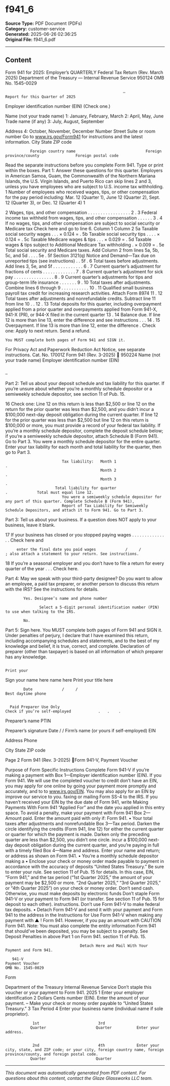 ﻿# f941_6

**Source Type:** PDF Document (PDFs)  
**Category:** customer-service  
**Generated:** 2025-06-26 02:36:25  
**Original File:** f941_6.pdf

---

## Content

Form   941 for 2025: Employer’s QUARTERLY Federal Tax Return
(Rev. March 2025)                           Department of the Treasury — Internal Revenue Service
                                                                                                                                                                                  950124
                                                                                                                                                                             OMB No. 1545-0029

                                                        —                                                                                      Report for this Quarter of 2025
  Employer identification number (EIN)
                                                                                                                                               (Check one.)

  Name (not your trade name)                                                                                                                       1: January, February, March
                                                                                                                                                   2: April, May, June
  Trade name (if any)
                                                                                                                                                   3: July, August, September

  Address                                                                                                                                          4: October, November, December
               Number                    Street                                                      Suite or room number
                                                                                                                                               Go to www.irs.gov/Form941 for
                                                                                                                                               instructions and the latest information.
               City                                                                  State                      ZIP code




               Foreign country name                               Foreign province/county                Foreign postal code


Read the separate instructions before you complete Form 941. Type or print within the boxes.
Part 1:       Answer these questions for this quarter. Employers in American Samoa, Guam, the Commonwealth of the Northern
              Mariana Islands, the U.S. Virgin Islands, and Puerto Rico can skip lines 2 and 3, unless you have employees who are
              subject to U.S. income tax withholding.
  1      Number of employees who received wages, tips, or other compensation for the pay period
         including: Mar. 12 (Quarter 1), June 12 (Quarter 2), Sept. 12 (Quarter 3), or Dec. 12 (Quarter 4)                                        1

  2      Wages, tips, and other compensation                  .     .    .   .   .       .   .   .   .      .     .   .    .   .   .   .   .      2                                    .
  3      Federal income tax withheld from wages, tips, and other compensation .                                            .   .   .   .   .      3                                    .
  4      If no wages, tips, and other compensation are subject to social security or Medicare tax                                                        Check here and go to line 6.
                                                                        Column 1                                               Column 2
  5a     Taxable social security wages .                .                            .           × 0.124 =                                 .
  5b     Taxable social security tips .             .   .                            .           × 0.124 =                                 .
  5c     Taxable Medicare wages & tips .                .                            .           × 0.029 =                                 .
  5d     Taxable wages & tips subject to
         Additional Medicare Tax withholding                                         .           × 0.009 =                                 .
  5e     Total social security and Medicare taxes. Add Column 2 from lines 5a, 5b, 5c, and 5d .                                    .   .   .     5e                                    .
  5f     Section 3121(q) Notice and Demand—Tax due on unreported tips (see instructions)                                               .   .      5f                                   .
  6      Total taxes before adjustments. Add lines 3, 5e, and 5f .                           .   .   .      .     .   .    .   .   .   .   .      6                                    .
  7      Current quarter’s adjustment for fractions of cents .                           .   .   .   .      .     .   .    .   .   .   .   .      7                                    .
  8      Current quarter’s adjustment for sick pay .                     .   .   .       .   .   .   .      .     .   .    .   .   .   .   .      8                                    .
  9      Current quarter’s adjustments for tips and group-term life insurance .                                       .    .   .   .   .   .      9                                    .
 10      Total taxes after adjustments. Combine lines 6 through 9                            .   .   .      .     .   .    .   .   .   .   .     10                                    .
 11      Qualified small business payroll tax credit for increasing research activities. Attach Form 8974                                        11                                    .
 12      Total taxes after adjustments and nonrefundable credits. Subtract line 11 from line 10 .                                          .     12                                    .
 13      Total deposits for this quarter, including overpayment applied from a prior quarter and
         overpayments applied from Form 941-X, 941-X (PR), or 944-X filed in the current quarter                                                 13                                    .
 14      Balance due. If line 12 is more than line 13, enter the difference and see instructions                                   .   .   .     14                                    .
 15      Overpayment. If line 13 is more than line 12, enter the difference                                                .       Check one:            Apply to next return.    Send a refund.


    You MUST complete both pages of Form 941 and SIGN it.
For Privacy Act and Paperwork Reduction Act Notice, see separate instructions.                                                     Cat. No. 17001Z                     Form 941 (Rev. 3-2025)
                                                                                                                                                                    950224
Name (not your trade name)                                                                                              Employer identification number (EIN)

                                                                                                                                   –
Part 2:      Tell us about your deposit schedule and tax liability for this quarter.
If you’re unsure about whether you’re a monthly schedule depositor or a semiweekly schedule depositor, see section 11 of Pub. 15.

 16 Check one:               Line 12 on this return is less than $2,500 or line 12 on the return for the prior quarter was less than $2,500,
                             and you didn’t incur a $100,000 next-day deposit obligation during the current quarter. If line 12 for the prior
                             quarter was less than $2,500 but line 12 on this return is $100,000 or more, you must provide a record of your
                             federal tax liability. If you’re a monthly schedule depositor, complete the deposit schedule below; if you’re a
                             semiweekly schedule depositor, attach Schedule B (Form 941). Go to Part 3.
                             You were a monthly schedule depositor for the entire quarter. Enter your tax liability for each month and total
                             liability for the quarter, then go to Part 3.

                             Tax liability:   Month 1                                       .
                                              Month 2                                       .
                                              Month 3                                       .
                          Total liability for quarter                                       .             Total must equal line 12.
                             You were a semiweekly schedule depositor for any part of this quarter. Complete Schedule B (Form 941),
                             Report of Tax Liability for Semiweekly Schedule Depositors, and attach it to Form 941. Go to Part 3.
Part 3:      Tell us about your business. If a question does NOT apply to your business, leave it blank.

 17      If your business has closed or you stopped paying wages .                 .    .   .     .   .    .   .    .     .    .   .   .   .   .       Check here and

         enter the final date you paid wages             /     /            ; also attach a statement to your return. See instructions.

 18      If you’re a seasonal employer and you don’t have to file a return for every quarter of the year .                                 .   .       Check here.

Part 4:      May we speak with your third-party designee?
         Do you want to allow an employee, a paid tax preparer, or another person to discuss this return with the IRS? See the instructions
         for details.

            Yes. Designee’s name and phone number

                   Select a 5-digit personal identification number (PIN) to use when talking to the IRS.

            No.
Part 5:      Sign here. You MUST complete both pages of Form 941 and SIGN it.
  Under penalties of perjury, I declare that I have examined this return, including accompanying schedules and statements, and to the best of my knowledge
  and belief, it is true, correct, and complete. Declaration of preparer (other than taxpayer) is based on all information of which preparer has any knowledge.

                                                                                                Print your
  Sign your                                                                                     name here
  name here                                                                                     Print your
                                                                                                title here


            Date             /     /                                                            Best daytime phone


      Paid Preparer Use Only                                                                                       Check if you’re self-employed            .   .    .

  Preparer’s name                                                                                                       PTIN


  Preparer’s signature                                                                                                  Date                       /   /
  Firm’s name (or yours
  if self-employed)                                                                                                     EIN

  Address                                                                                                               Phone

  City                                                                                 State                            ZIP code



Page 2                                                                                                                                                 Form 941 (Rev. 3-2025)
Form 941-V,
Payment Voucher

Purpose of Form                                                                             Specific Instructions
Complete Form 941-V if you’re making a payment with                                         Box 1—Employer identification number (EIN). If you
Form 941. We will use the completed voucher to credit                                       don’t have an EIN, you may apply for one online by going
your payment more promptly and accurately, and to                                           to www.irs.gov/EIN. You may also apply for an EIN by
improve our service to you.                                                                 faxing or mailing Form SS-4 to the IRS. If you haven’t
                                                                                            received your EIN by the due date of Form 941, write
Making Payments With Form 941                                                               “Applied For” and the date you applied in this entry space.
To avoid a penalty, make your payment with Form 941                                         Box 2—Amount paid. Enter the amount paid with
only if:                                                                                    Form 941.
• Your total taxes after adjustments and nonrefundable                                      Box 3—Tax period. Darken the circle identifying the
credits (Form 941, line 12) for either the current quarter or                               quarter for which the payment is made. Darken only
the preceding quarter are less than $2,500, you didn’t                                      one circle.
incur a $100,000 next-day deposit obligation during the
current quarter, and you’re paying in full with a timely filed                              Box 4—Name and address. Enter your name and
return; or                                                                                  address as shown on Form 941.
• You’re a monthly schedule depositor making a                                              • Enclose your check or money order made payable to
payment in accordance with the accuracy of deposits                                         “United States Treasury.” Be sure to enter your
rule. See section 11 of Pub. 15 for details. In this case,                                  EIN, “Form 941,” and the tax period (“1st Quarter 2025,”
the amount of your payment may be $2,500 or more.                                           “2nd Quarter 2025,” “3rd Quarter 2025,” or “4th Quarter
                                                                                            2025”) on your check or money order. Don’t send cash.
    Otherwise, you must make deposits by electronic funds                                   Don’t staple Form 941-V or your payment to Form 941 (or
transfer. See section 11 of Pub. 15 for deposit                                             to each other).
instructions. Don’t use Form 941-V to make federal tax
deposits.                                                                                   • Detach Form 941-V and send it with your payment
                                                                                            and Form 941 to the address in the Instructions for
         Use Form 941-V when making any payment with
 ▲  ! Form 941. However, if you pay an amount with
 CAUTION
                                                                                            Form 941.
                                                                                            Note: You must also complete the entity information
         Form 941 that should’ve been deposited, you
may be subject to a penalty. See Deposit Penalties in                                       above Part 1 on Form 941.
section 11 of Pub. 15.




                                     Detach Here and Mail With Your Payment and Form 941.

       941-V                                                          Payment Voucher                                                                          OMB No. 1545-0029
Form




Department of the Treasury
Internal Revenue Service
                                                      Don’t staple this voucher or your payment to Form 941.                                                     2025
  1    Enter your employer identification                 2                                                                                          Dollars                   Cents
       number (EIN).
                                                              Enter the amount of your payment.
                –                                             Make your check or money order payable to “United States Treasury.”
  3 Tax Period                                            4 Enter your business name (individual name if sole proprietor).

                1st                          3rd
               Quarter                      Quarter           Enter your address.


                2nd                          4th              Enter your city, state, and ZIP code; or your city, foreign country name, foreign province/county, and foreign postal code.
               Quarter                      Quarter

---

*This document was automatically generated from PDF content. For questions about this content, contact the Glaze Glassworks LLC team.*
